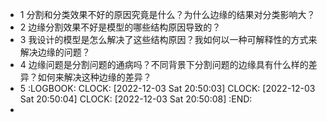 - 1 分割和分类效果不好的原因究竟是什么？为什么边缘的结果对分类影响大？
- 2 边缘分割效果不好是模型的哪些结构原因导致的？
- 3 我设计的模型是怎么解决了这些结构原因？我如何以一种可解释性的方式来解决边缘的问题？
- 4 边缘问题是分割问题的通病吗？不同背景下分割问题的边缘具有什么样的差异？如何来解决这种边缘的差异？
- 5
  :LOGBOOK:
  CLOCK: [2022-12-03 Sat 20:50:03]
  CLOCK: [2022-12-03 Sat 20:50:04]
  CLOCK: [2022-12-03 Sat 20:50:08]
  :END:
-